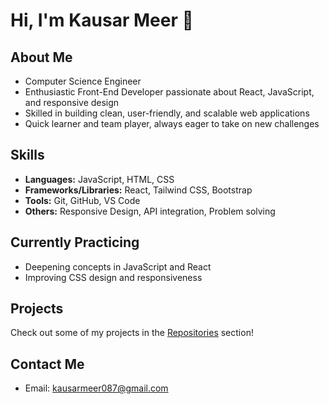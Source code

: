 # Hi, I'm Kausar Meer 👋

## About Me
- Computer Science Engineer  
- Enthusiastic Front-End Developer passionate about React, JavaScript, and responsive design  
- Skilled in building clean, user-friendly, and scalable web applications  
- Quick learner and team player, always eager to take on new challenges  

## Skills  
- **Languages:** JavaScript, HTML, CSS  
- **Frameworks/Libraries:** React, Tailwind CSS, Bootstrap   
- **Tools:** Git, GitHub, VS Code  
- **Others:** Responsive Design, API integration, Problem solving  
   
## Currently Practicing 
- Deepening concepts in JavaScript and React          
- Improving CSS design and responsiveness 

## Projects
Check out some of my projects in the [Repositories](https://github.com/itsmekausar?tab=repositories
) section!

## Contact Me
- Email: kausarmeer087@gmail.com  
